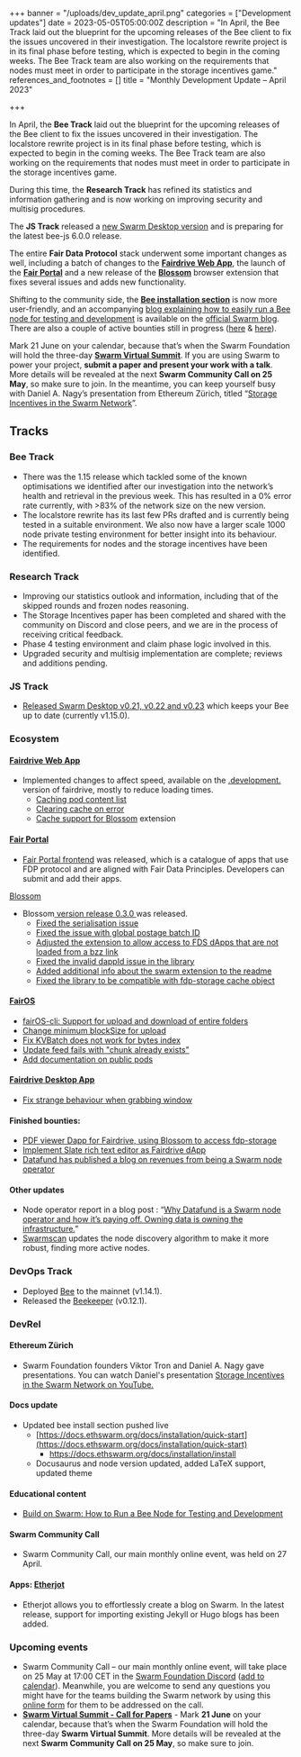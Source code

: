 +++
banner = "/uploads/dev_update_april.png"
categories = ["Development updates"]
date = 2023-05-05T05:00:00Z
description = "In April, the Bee Track laid out the blueprint for the upcoming releases of the Bee client to fix the issues uncovered in their investigation. The localstore rewrite project is in its final phase before testing, which is expected to begin in the coming weeks. The Bee Track team are also working on the requirements that nodes must meet in order to participate in the storage incentives game."
references_and_footnotes = []
title = "Monthly Development Update – April 2023"

+++

In April, the **Bee Track** laid out the blueprint for the upcoming releases of the Bee client to fix the issues uncovered in their investigation. The localstore rewrite project is in its final phase before testing, which is expected to begin in the coming weeks. The Bee Track team are also working on the requirements that nodes must meet in order to participate in the storage incentives game.

During this time, the **Research Track** has refined its statistics and information gathering and is now working on improving security and multisig procedures.

The **JS Track** released a [new Swarm Desktop version](https://github.com/ethersphere/swarm-desktop/releases) and is preparing for the latest bee-js 6.0.0 release.

The entire **Fair Data Protocol** stack underwent some important changes as well, including a batch of changes to the **[Fairdrive Web App](https://app.fairdrive.fairdatasociety.org/)**, the launch of the **[Fair Portal](https://fairdrive.fairdatasociety.org/apps/fportal)** and a new release of the **[Blossom](https://github.com/fairDataSociety/blossom)** browser extension that fixes several issues and adds new functionality.

Shifting to the community side, the **[Bee installation section](https://docs.ethswarm.org/docs/installation/quick-start)** is now more user-friendly, and an accompanying [blog explaining how to easily run a Bee node for testing and development](https://blog.ethswarm.org/foundation/2023/build-on-swarm-how-to-run-a-bee-node-for-testing-and-development/) is available on the [official Swarm blog](https://blog.ethswarm.org/). There are also a couple of active bounties still in progress ([here](https://app.zenhub.com/workspaces/bounties-6305d6269c97be273b00e01a/issues/gh/fairdatasociety/bounties-internal/46) & [here](https://bounties.gitcoin.co/issue/29842)).

Mark 21 June on your calendar, because that’s when the Swarm Foundation will hold the three-day **[Swarm Virtual Summit](https://summit.ethswarm.org/)**. If you are using Swarm to power your project, **submit a paper and present your work with a talk**. More details will be revealed at the next **Swarm Community Call on 25 May**, so make sure to join. In the meantime, you can keep yourself busy with Daniel A. Nagy’s presentation from Ethereum Zürich, titled “[Storage Incentives in the Swarm Network](https://www.youtube.com/watch?v=MyINf__6e6o)”.

## Tracks

### Bee Track

- There was the 1.15 release which tackled some of the known optimisations we identified after our investigation into the network’s health and retrieval in the previous week. This has resulted in a 0% error rate currently, with >83% of the network size on the new version.
- The localstore rewrite has its last few PRs drafted and is currently being tested in a suitable environment. We also now have a larger scale 1000 node private testing environment for better insight into its behaviour.
- The requirements for nodes and the storage incentives have been identified.

### Research Track

- Improving our statistics outlook and information, including that of the skipped rounds and frozen nodes reasoning.
- The Storage Incentives paper has been completed and shared with the community on Discord and close peers, and we are in the process of receiving critical feedback.
- Phase 4 testing environment and claim phase logic involved in this.
- Upgraded security and multisig implementation are complete; reviews and additions pending.

### JS Track

- [Released Swarm Desktop v0.21, v0.22 and v0.23](https://github.com/ethersphere/swarm-desktop/releases) which keeps your Bee up to date (currently v1.15.0).

### Ecosystem

#### [Fairdrive Web App](https://app.fairdrive.fairdatasociety.org/)

- Implemented changes to affect speed, available on the [.development.](https://app.fairdrive.dev.fairdatasociety.org/) version of fairdrive, mostly to reduce loading times.
  - [Caching pod content list](https://github.com/fairDataSociety/fairdrive-theapp/pull/306)
  - [Clearing cache on error](https://github.com/fairDataSociety/fairdrive-theapp/issues/311)
  - [Cache support for Blossom](https://github.com/fairDataSociety/fairdrive-theapp/pull/323) extension

#### [Fair Portal](https://github.com/fairDataSociety/fair-portal)

- [Fair Portal frontend](https://https://fairdrive.fairdatasociety.org/apps/fportal) was released, which is a catalogue of apps that use FDP protocol and are aligned with Fair Data Principles. Developers can submit and add their apps.

[Blossom](https://github.com/fairDataSociety/blossom)

- Blossom[ version release 0.3.0 ](https://github.com/fairDataSociety/blossom/compare/blossom-ext-v0.2.3...blossom-ext-v0.3.0) was released.
  - [Fixed the serialisation issue](https://github.com/fairDataSociety/blossom/issues/130)
  - [Fixed the issue with global postage batch ID](https://github.com/fairDataSociety/blossom/issues/121)
  - [Adjusted the extension to allow access to FDS dApps that are not loaded from a bzz link](https://github.com/fairDataSociety/blossom/pull/122)
  - [Fixed the invalid dappId issue in the library](https://github.com/fairDataSociety/blossom/issues/117)
  - [Added additional info about the swarm extension to the readme](https://github.com/fairDataSociety/blossom/issues/128)
  - [Fixed the library to be compatible with fdp-storage cache object](https://github.com/fairDataSociety/blossom/pull/143)

#### [FairOS](https://github.com/fairDataSociety/fairOS-dfs)

- [fairOS-cli: Support for upload and download of entire folders](https://github.com/fairDataSociety/fairOS-dfs/issues/25)
- [Change minimum blockSize for upload](https://github.com/fairDataSociety/fairOS-dfs/issues/315)
- [Fix KVBatch does not work for bytes index](https://github.com/fairDataSociety/fairOS-dfs/issues/472)
- [Update feed fails with "chunk already exists"](https://github.com/fairDataSociety/fairOS-dfs/issues/473)
- [Add documentation on public pods](https://github.com/fairDataSociety/fairOS-docs/issues/51)

#### [Fairdrive Desktop App](https://github.com/fairDataSociety/fairdrive-desktop-app)

- [Fix strange behaviour when grabbing window](https://github.com/fairDataSociety/fairdrive-desktop-app/issues/162)

#### Finished bounties:

- [PDF viewer Dapp for Fairdrive, using Blossom to access fdp-storage](https://bounties.gitcoin.co/issue/29812)
- [Implement Slate rich text editor as Fairdrive dApp](https://bounties.gitcoin.co/issue/29819)
- [Datafund has published a blog on revenues from being a Swarm node operator](https://blog.datafund.net/why-datafund-is-a-swarm-node-operator-and-how-its-paying-off-fd92e9906785)

#### Other updates

- Node operator report in a blog post : “[Why Datafund is a Swarm node operator and how it’s paying off. Owning data is owning the infrastructure.](https://blog.datafund.net/why-datafund-is-a-swarm-node-operator-and-how-its-paying-off-fd92e9906785)”
- [Swarmscan](https://swarmscan.io/) updates the node discovery algorithm to make it more robust, finding more active nodes.

### DevOps Track

- Deployed [Bee](https://github.com/ethersphere/bee) to the mainnet (v1.14.1).
- Released the [Beekeeper](https://github.com/ethersphere/beekeeper) (v0.12.1).

### DevRel

#### Ethereum Zürich

- Swarm Foundation founders Viktor Tron and Daniel A. Nagy gave presentations. You can watch Daniel's presentation [Storage Incentives in the Swarm Network on YouTube. ](https://www.youtube.com/watch?v=MyINf__6e6o)

#### Docs update

- Updated bee install section pushed live
  - [https://docs.ethswarm.org/docs/installation/quick-start](https://docs.ethswarm.org/docs/installation/quick-start)
    - https://docs.ethswarm.org/docs/installation/install
  - Docusaurus and node version updated, added LaTeX support, updated theme

#### Educational content

- [Build on Swarm: How to Run a Bee Node for Testing and Development](https://blog.ethswarm.org/foundation/2023/build-on-swarm-how-to-run-a-bee-node-for-testing-and-development/)

#### Swarm Community Call

- Swarm Community Call, our main monthly online event, was held on 27 April.

#### Apps: **[Etherjot](https://github.com/Cafe137/etherjot)**

- Etherjot allows you to effortlessly create a blog on Swarm. In the latest release, support for importing existing Jekyll or Hugo blogs has been added.

### Upcoming events

- Swarm Community Call – our main monthly online event, will take place on 25 May at 17:00 CET in the [Swarm Foundation Discord](https://discord.com/channels/799027393297514537/801438093927776286) ([add to calendar](https://www.addevent.com/event/yr16580319)). Meanwhile, you are welcome to send any questions you might have for the teams building the Swarm network by using this [online form](https://airtable.com/shrBRyrMkXFsJvLS3) for them to be addressed on the call.
- **[Swarm Virtual Summit - Call for Papers](https://summit.ethswarm.org/)** - Mark **21 June** on your calendar, because that’s when the Swarm Foundation will hold the three-day **Swarm Virtual Summit**. More details will be revealed at the next **Swarm Community Call on 25 May**, so make sure to join.
